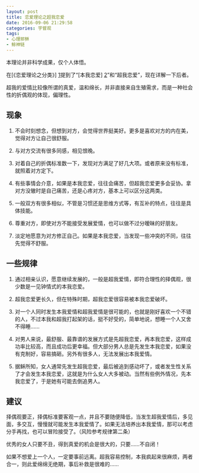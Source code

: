 ```yaml
---
layout: post
title: 恋爱理论之超我恋爱
date: 2016-09-06 21:29:58
categories: 宇督观
tags:
- 心理邪稣
- 鲸神链
---
```

本理论并非科学成果，仅个人体悟。

在[《恋爱理论之分类》] [1]提到了“[本我恋爱] [2]”和“超我恋爱”，现在详解一下后者。

超我的爱情比较像所谓的真爱，温和绵长，并非直接来自生殖需求，而是一种社会性的折偶观的体现，偏理性。

## 现象

1. 不会时刻想念，但想到对方，会觉得世界挺美好。更多是喜欢对方的内在美，觉得对方让自己很舒服。

2. 与对方交流有很多同感，相见恨晚。

3. 对着自己的折偶标准数一下，发现对方满足了好几大项。或者原来没有标准，就照着对方定下。

4. 有些事情会介意，如果是本我恋爱，往往会痛苦，但超我恋爱更多会妥协。拿对方没辙时是自己痛苦，还是心疼对方，基本上可以区分这两类。

5. 一般双方有很多相似，不管是习惯还是思维方式等，有互补的特点，往往是具体技能。

6. 尊重对方，即使对方不能接受发展爱情，也可以做不过分暧昧的好朋友。

7. 淡定地愿意为对方修正自己。如果是本我恋爱，当发现一些冲突的不同，往往先觉得不舒服。

## 一些规律

1. 通过相亲认识，愿意继续发展的，一般是超我爱情，即符合理性的择偶观，很少数是一见钟情式的本我恋爱。

2. 超我恋爱更长久，但在特殊时期，超我恋爱很容易被本我恋爱破坏。

3. 对一个人同时发生本我爱情和超我爱情是很可能的，也就是刚好喜欢一个不错的人，不过本我和超我打起架的话，挺不好受的，简单地说，想睡一个人又舍不得睡……

4. 对男人来说，最舒服、最靠谱的发展方式是先超我恋爱，再本我恋爱，这样成功率比较高，而且成功后更幸福。但大部分男人总是先发生本我恋爱，如果没有克制好，容易搞砸。另外有很多人，无法发展出本我爱情。

5. 据稣所知，女人通常先发生超我恋爱，最后被追到感动坏了，或者发生性关系了才会发生本我恋爱，这就是为什么女人大多被动。当然有些例外情况，先本我恋爱了，于是她有可能去倒追男人。

## 建议

择偶观要正，择偶标准要客观一点，并且不要随便降低，当发生超我爱情后，多见面，多交互，慢慢就可能发生本我爱情了。如果无法培养出本我爱情，那可以考虑分手再找，也可以冒险接受了。（风险参考规律第二条）

优秀的女人只要不丑，得到真爱的机会是很大的，只要……不自闭！

如果不想爱上一个人，一定要事前远离。超我容易控制，本我疯起来很麻烦，两者合一，则此爱绵绵无绝期，事后补救是很难的……

[1]: /2016/08/13/love/ "恋爱理论之分类"
[2]: /2016/08/14/love/ "恋爱理论之本我恋爱"